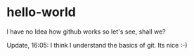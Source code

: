 # hello-world

I have no Idea how github works so let's see, shall we?


Update, 16:05: I think I understand the basics of git. Its nice :-)
